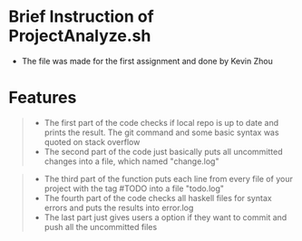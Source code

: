# Brief Instruction of ProjectAnalyze.sh

- The file was made for the first assignment and done by Kevin Zhou


 

# Features

  >- The first part of the code checks if local repo is up to date and prints the result. The git command and some basic syntax was quoted on stack overflow
  >- The second part of the code just basically puts all uncommitted changes into a file, which named "change.log"

  >- The third part of the function puts each line from every file of your project with the tag #TODO into a file "todo.log"
  >- The fourth part of the code checks all haskell files for syntax errors and puts the results into error.log
  >- The last part just gives users a option if they want to commit and push all the uncommitted files
